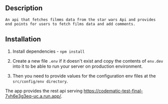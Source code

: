 ## Description
    An api that fetches filmms data from the star wars Api and provides end points for users to fetch films data and add comments. 

## Installation

1. Install dependencies - `npm install`

2. Create a new file `.env` if it doesn't exist and copy the contents of `env.dev` into it to be able to run your server on production environment. 

3. Then you need to provide values for the configuration env files at the `src/config/env directory`.


The app provides the rest api serving https://codematic-test-final-7vh6e3g3eq-uc.a.run.app/.





